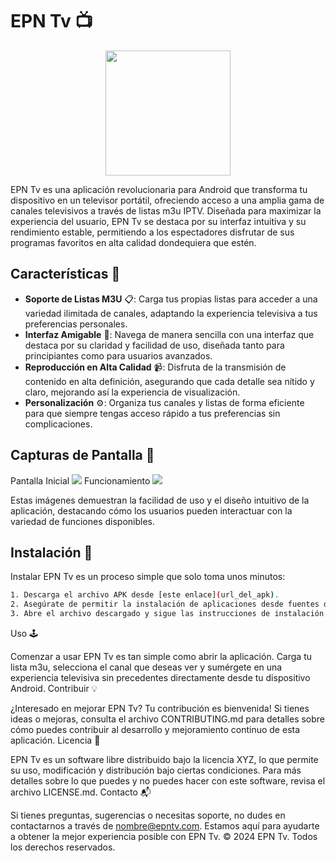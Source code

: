# EPN Tv 📺

<p align="center">
  <img src="https://cem.epn.edu.ec/imagenes/logos_institucionales/big_png/EPN_logo_big.png" width="200">
</p>

EPN Tv es una aplicación revolucionaria para Android que transforma tu dispositivo en un televisor portátil, ofreciendo acceso a una amplia gama de canales televisivos a través de listas m3u IPTV. Diseñada para maximizar la experiencia del usuario, EPN Tv se destaca por su interfaz intuitiva y su rendimiento estable, permitiendo a los espectadores disfrutar de sus programas favoritos en alta calidad dondequiera que estén.

## Características 🌟

- **Soporte de Listas M3U** 📋: Carga tus propias listas para acceder a una variedad ilimitada de canales, adaptando la experiencia televisiva a tus preferencias personales.
- **Interfaz Amigable** 👥: Navega de manera sencilla con una interfaz que destaca por su claridad y facilidad de uso, diseñada tanto para principiantes como para usuarios avanzados.
- **Reproducción en Alta Calidad** 📹: Disfruta de la transmisión de contenido en alta definición, asegurando que cada detalle sea nítido y claro, mejorando así la experiencia de visualización.
- **Personalización** ⚙️: Organiza tus canales y listas de forma eficiente para que siempre tengas acceso rápido a tus preferencias sin complicaciones.

## Capturas de Pantalla 📸

Pantalla Inicial
<img src="https://raw.githubusercontent.com/KevinSailema/EPN-Tv/main/Capturas/Screenshot%202024-08-17%20at%2010.50.07%E2%80%AFPM.png">
Funcionamiento
<img src="https://raw.githubusercontent.com/KevinSailema/EPN-Tv/main/Capturas/Screenshot%202024-08-17%20at%2010.52.28%E2%80%AFPM.png">


Estas imágenes demuestran la facilidad de uso y el diseño intuitivo de la aplicación, destacando cómo los usuarios pueden interactuar con la variedad de funciones disponibles.

## Instalación 🔧

Instalar EPN Tv es un proceso simple que solo toma unos minutos:

```bash
1. Descarga el archivo APK desde [este enlace](url_del_apk).
2. Asegúrate de permitir la instalación de aplicaciones desde fuentes desconocidas en la configuración de tu dispositivo.
3. Abre el archivo descargado y sigue las instrucciones de instalación para comenzar a disfrutar de contenido televisivo de calidad inmediatamente.
```
Uso 🕹️

Comenzar a usar EPN Tv es tan simple como abrir la aplicación. Carga tu lista m3u, selecciona el canal que deseas ver y sumérgete en una experiencia televisiva sin precedentes directamente desde tu dispositivo Android.
Contribuir 💡

¿Interesado en mejorar EPN Tv? Tu contribución es bienvenida! Si tienes ideas o mejoras, consulta el archivo CONTRIBUTING.md para detalles sobre cómo puedes contribuir al desarrollo y mejoramiento continuo de esta aplicación.
Licencia 📄

EPN Tv es un software libre distribuido bajo la licencia XYZ, lo que permite su uso, modificación y distribución bajo ciertas condiciones. Para más detalles sobre lo que puedes y no puedes hacer con este software, revisa el archivo LICENSE.md.
Contacto 📬

Si tienes preguntas, sugerencias o necesitas soporte, no dudes en contactarnos a través de nombre@epntv.com. Estamos aquí para ayudarte a obtener la mejor experiencia posible con EPN Tv.
© 2024 EPN Tv. Todos los derechos reservados.